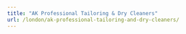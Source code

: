 ```yaml
---
title: "AK Professional Tailoring & Dry Cleaners"
url: /london/ak-professional-tailoring-and-dry-cleaners/
---
```

